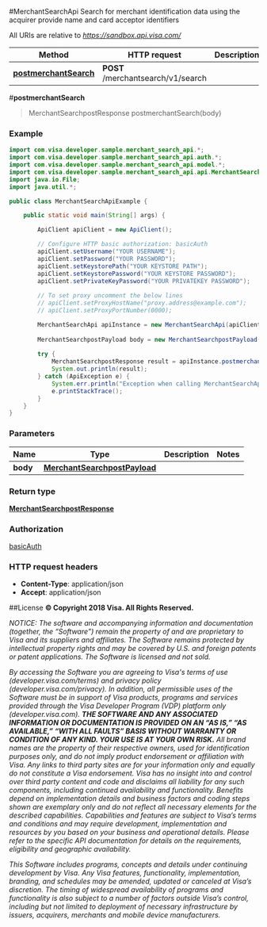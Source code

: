 #MerchantSearchApi
Search for merchant identification data using the acquirer provide name and card acceptor identifiers

All URIs are relative to *https://sandbox.api.visa.com/*

Method | HTTP request | Description
------------- | ------------- | -------------
[**postmerchantSearch**](MerchantSearchApi.md#postmerchantSearch) | **POST** /merchantsearch/v1/search | 




<a name="postmerchantSearch"></a>
#**postmerchantSearch**
> MerchantSearchpostResponse postmerchantSearch(body)



### Example
```java
import com.visa.developer.sample.merchant_search_api.*;
import com.visa.developer.sample.merchant_search_api.auth.*;
import com.visa.developer.sample.merchant_search_api.model.*;
import com.visa.developer.sample.merchant_search_api.api.MerchantSearchApi;
import java.io.File;
import java.util.*;

public class MerchantSearchApiExample {

    public static void main(String[] args) {

        ApiClient apiClient = new ApiClient();

        // Configure HTTP basic authorization: basicAuth
        apiClient.setUsername("YOUR USERNAME");
        apiClient.setPassword("YOUR PASSWORD");
        apiClient.setKeystorePath("YOUR KEYSTORE PATH");
        apiClient.setKeystorePassword("YOUR KEYSTORE PASSWORD");
        apiClient.setPrivateKeyPassword("YOUR PRIVATEKEY PASSWORD");
        
        // To set proxy uncomment the below lines
        // apiClient.setProxyHostName("proxy.address@example.com");
        // apiClient.setProxyPortNumber(0000);

        MerchantSearchApi apiInstance = new MerchantSearchApi(apiClient);
        
        MerchantSearchpostPayload body = new MerchantSearchpostPayload(); // Set all the required parameters. Refer to the model documentation below for further information
        
        try {
            MerchantSearchpostResponse result = apiInstance.postmerchantSearch(body);
            System.out.println(result);
        } catch (ApiException e) {
            System.err.println("Exception when calling MerchantSearchApi#postmerchantSearch");
            e.printStackTrace();
        }
    }
}
```

### Parameters

Name | Type | Description  | Notes
------------- | ------------- | ------------- | -------------
 **body** | [**MerchantSearchpostPayload**](MerchantSearchpostPayload.md)|  |


### Return type

[**MerchantSearchpostResponse**](MerchantSearchpostResponse.md)

### Authorization

[basicAuth](../README.md#basicAuth)

### HTTP request headers

 - **Content-Type**: application/json
 - **Accept**: application/json





##License
**© Copyright 2018 Visa. All Rights Reserved.**

*NOTICE: The software and accompanying information and documentation (together, the “Software”) remain the property of
and are proprietary to Visa and its suppliers and affiliates. The Software remains protected by intellectual property
rights and may be covered by U.S. and foreign patents or patent applications. The Software is licensed and not sold.*

*By accessing the Software you are agreeing to Visa's terms of use (developer.visa.com/terms) and privacy policy (developer.visa.com/privacy).
In addition, all permissible uses of the Software must be in support of Visa products, programs and services provided
through the Visa Developer Program (VDP) platform only (developer.visa.com). **THE SOFTWARE AND ANY ASSOCIATED
INFORMATION OR DOCUMENTATION IS PROVIDED ON AN “AS IS,” “AS AVAILABLE,” “WITH ALL FAULTS” BASIS WITHOUT WARRANTY OR
CONDITION OF ANY KIND. YOUR USE IS AT YOUR OWN RISK.** All brand names are the property of their respective owners, used for identification purposes only, and do not imply
product endorsement or affiliation with Visa. Any links to third party sites are for your information only and equally
do not constitute a Visa endorsement. Visa has no insight into and control over third party content and code and disclaims
all liability for any such components, including continued availability and functionality. Benefits depend on implementation
details and business factors and coding steps shown are exemplary only and do not reflect all necessary elements for the
described capabilities. Capabilities and features are subject to Visa’s terms and conditions and may require development,
implementation and resources by you based on your business and operational details. Please refer to the specific
API documentation for details on the requirements, eligibility and geographic availability.*

*This Software includes programs, concepts and details under continuing development by Visa. Any Visa features,
functionality, implementation, branding, and schedules may be amended, updated or canceled at Visa’s discretion.
The timing of widespread availability of programs and functionality is also subject to a number of factors outside Visa’s control,
including but not limited to deployment of necessary infrastructure by issuers, acquirers, merchants and mobile device manufacturers.*